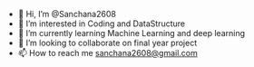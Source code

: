 - 👋 Hi, I’m @Sanchana2608
- 👀 I’m interested in Coding and DataStructure
- 🌱 I’m currently learning Machine Learning and deep learning
- 💞️ I’m looking to collaborate on final year project
- 📫 How to reach me sanchana2608@gmail.com

<!---
Sanchana2608/Sanchana2608 is a ✨ special ✨ repository because its `README.md` (this file) appears on your GitHub profile.
You can click the Preview link to take a look at your changes.
--->
